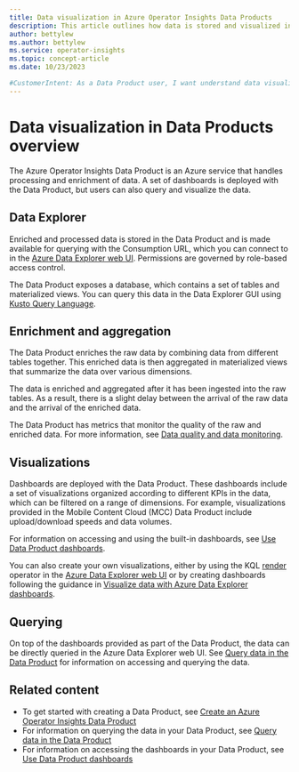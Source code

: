 ```yaml
---
title: Data visualization in Azure Operator Insights Data Products
description: This article outlines how data is stored and visualized in Azure Operator Insights Data Products.
author: bettylew
ms.author: bettylew
ms.service: operator-insights
ms.topic: concept-article
ms.date: 10/23/2023

#CustomerIntent: As a Data Product user, I want understand data visualization in the Data Product so that I can access my data.
---
```


# Data visualization in Data Products overview

The Azure Operator Insights Data Product is an Azure service that handles processing and enrichment of data. A set of dashboards is deployed with the Data Product, but users can also query and visualize the data.

## Data Explorer

Enriched and processed data is stored in the Data Product and is made available for querying with the Consumption URL, which you can connect to in the [Azure Data Explorer web UI](https://dataexplorer.azure.com/). Permissions are governed by role-based access control.

The Data Product exposes a database, which contains a set of tables and materialized views. You can query this data in the Data Explorer GUI using [Kusto Query Language](https://learn.microsoft.com/en-us/azure/data-explorer/kusto/query/).

## Enrichment and aggregation

The Data Product enriches the raw data by combining data from different tables together. This enriched data is then aggregated in materialized views that summarize the data over various dimensions.

The data is enriched and aggregated after it has been ingested into the raw tables. As a result, there is a slight delay between the arrival of the raw data and the arrival of the enriched data.

The Data Product has metrics that monitor the quality of the raw and enriched data. For more information, see [Data quality and data monitoring](concept-data-quality-monitoring.md).

## Visualizations

Dashboards are deployed with the Data Product. These dashboards include a set of visualizations organized according to different KPIs in the data, which can be filtered on a range of dimensions. For example, visualizations provided in the Mobile Content Cloud (MCC) Data Product include upload/download speeds and data volumes.

For information on accessing and using the built-in dashboards, see [Use Data Product dashboards](dashboards-use.md).

You can also create your own visualizations, either by using the KQL [render](https://learn.microsoft.com/en-us/azure/data-explorer/kusto/query/renderoperator?pivots=azuredataexplorer) operator in the [Azure Data Explorer web UI](https://dataexplorer.azure.com/) or by creating dashboards following the guidance in [Visualize data with Azure Data Explorer dashboards](https://learn.microsoft.com/en-us/azure/data-explorer/azure-data-explorer-dashboards).

## Querying

On top of the dashboards provided as part of the Data Product, the data can be directly queried in the Azure Data Explorer web UI. See [Query data in the Data Product](data-query.md) for information on accessing and querying the data.

## Related content

- To get started with creating a Data Product, see [Create an Azure Operator Insights Data Product](data-product-create.md)
- For information on querying the data in your Data Product, see [Query data in the Data Product](data-query.md)
- For information on accessing the dashboards in your Data Product, see [Use Data Product dashboards](dashboards-use.md)
